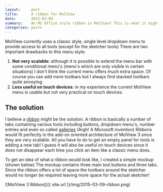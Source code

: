 ```yaml
---
layout:     post
title:      A ribbon for MolView
date:       2015-03-09
summary:    An MS Office style ribbon in MolView? This is what it might look like!
categories: posts
---
```


MolView currently uses a classic style, single level dropdown menu to provide
access to all tools (except for the sketcher tools)
There are two important drawbacks to this menu style:

1. **Not very scalable:** although it is possible to extend the menu bar with some
    conditional menu's (menu's which are only visible in certain situations) I
    don't think the current menu offers much extra space. Of course you can add
    more toolbars but I always find stacked toolbars quite annoying.
2. **Less useful on touch devices:** in my experience the current MolView menu is
    usable but not very practical on touch devices.

The solution
------------
I believe a [ribbon](http://en.wikipedia.org/wiki/Ribbon_(computing)) might be
the solution. A ribbon is basically a number of tabs containing various tools
including buttons, dropdown menu's, number entries and even so called
[galleries](https://msdn.microsoft.com/en-us/library/windows/desktop/dd940501%28v=vs.85%29.aspx)
(Argh! A Microsoft invention)
Ribbons would fit perfectly in the add-on oriented architecture of MolView 3 since
they are very scalable. All you have to do to get an empty panel for tools is
adding a new tab! I guess it will also be useful on touch devices since it does
not disappear each time you click an item like a classic menu does.

To get an idea of what a ribbon would look like, I created a simple mockup
(shown below) The mockup contains three main tool buttons and three tabs. Since
the ribbon offers a lot of space the toolbars around the sketcher would no longer
be required leaving more space for the actual sketcher!

![MolView 3 Ribbon]({{ site.url }}/img/2015-03-09-ribbon.png)
